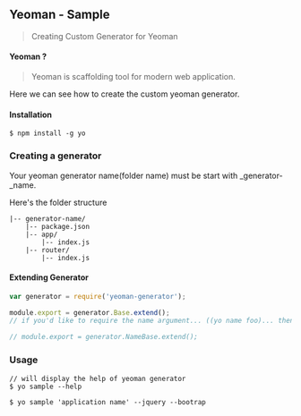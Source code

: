 ## Yeoman - Sample 

> Creating Custom Generator for Yeoman


#### Yeoman ? 
> Yeoman is scaffolding tool for modern web application.

Here we can see how to create the custom yeoman generator.

#### Installation

```
$ npm install -g yo
```


### Creating a generator

Your yeoman generator name(folder name) must be start with _generator-_name.

Here's the folder structure

```
|-- generator-name/
	|-- package.json
	|-- app/
		|-- index.js
	|-- router/
		|-- index.js
```

#### Extending Generator
```javascript
var generator = require('yeoman-generator');

module.export = generator.Base.extend();
// if you'd like to require the name argument... ((yo name foo)... then you can use -

// module.export = generator.NameBase.extend();

```


### Usage

```
// will display the help of yeoman generator
$ yo sample --help 	

$ yo sample 'application name' --jquery --bootrap


```



